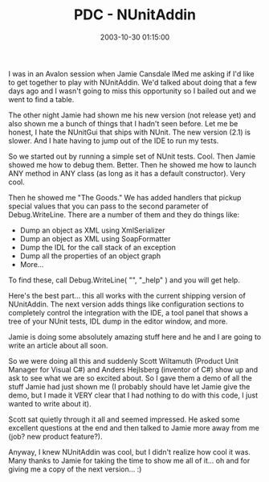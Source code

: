 ﻿---
layout: post
title: "PDC - NUnitAddin"
comments: false
date: 2003-10-30 01:15:00
updated: 2004-05-01 16:29:00
categories:
 - Technology
subtext-id: f1b9fa96-aec7-40da-b32d-2fd9356275a0
alias: /blog/PDC---NUnitAddin.aspx
---


I was in an Avalon session when Jamie Cansdale IMed me asking if I'd like to get together to play with NUnitAddin. We'd talked about doing that a few days ago and I wasn't going to miss this opportunity so I bailed out and we went to find a table.

The other night Jamie had shown me his new version (not release yet) and also shown me a bunch of things that I hadn't seen before. Let me be honest, I hate the NUnitGui that ships with NUnit. The new version (2.1) is slower. And I hate having to jump out of the IDE to run my tests.

So we started out by running a simple set of NUnit tests. Cool. Then Jamie showed me how to debug them. Better. Then he showed me how to launch ANY method in ANY class (as long as it has a default constructor). Very cool.

Then he showed me "The Goods." We has added handlers that pickup special values that you can pass to the second parameter of Debug.WriteLine. There are a number of them and they do things like:

  * Dump an object as XML using XmlSerializer
  * Dump an object as XML using SoapFormatter
  * Dump the IDL for the call stack of an exception
  * Dump all the properties of an object graph
  * More...

To find these, call Debug.WriteLine( "", "_help" ) and you will get help.

Here's the best part... this all works with the current shipping version of NUnitAddin. The next version adds things like configuration sections to completely control the integration with the IDE, a tool panel that shows a tree of your NUnit tests, IDL dump in the editor window, and more.

Jamie is doing some absolutely amazing stuff here and he and I are going to write an article about all soon.

So we were doing all this and suddenly Scott Wiltamuth (Product Unit Manager for Visual C#) and Anders Hejlsberg (inventor of C#) show up and ask to see what we are so excited about. So I gave them a demo of all the stuff Jamie had just shown me (I probably should have let Jamie give the demo, but I made it VERY clear that I had nothing to do with this code, I just wanted to write about it).

Scott sat quietly through it all and seemed impressed. He asked some excellent questions at the end and then talked to Jamie more away from me (job? new product feature?).

Anyway, I knew NUnitAddin was cool, but I didn't realize how cool it was. Many thanks to Jamie for taking the time to show me all of it... oh and for giving me a copy of the next version... :)
